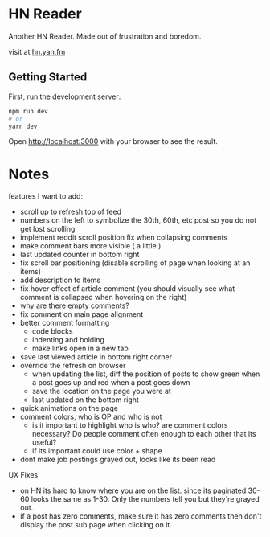 # HN Reader

Another HN Reader. Made out of frustration and boredom.

visit at [hn.yan.fm](https://hn.yan.fm/)

## Getting Started

First, run the development server:

```bash
npm run dev
# or
yarn dev
```

Open [http://localhost:3000](http://localhost:3000) with your browser to see the result.

# Notes

features I want to add:

- scroll up to refresh top of feed
- numbers on the left to symbolize the 30th, 60th, etc post so you do not get lost scrolling
- implement reddit scroll position fix when collapsing comments
- make comment bars more visible ( a little )
- last updated counter in bottom right
- fix scroll bar positioning (disable scrolling of page when looking at an items)
- add description to items
- fix hover effect of article comment (you should visually see what comment is collapsed when hovering on the right)
- why are there empty comments?
- fix comment on main page alignment
- better comment formatting
  - code blocks
  - indenting and bolding
  - make links open in a new tab
- save last viewed article in bottom right corner
- override the refresh on browser
  - when updating the list, diff the position of posts to show green when a post goes up and red when a post goes down
  - save the location on the page you were at
  - last updated on the bottom right
- quick animations on the page
- comment colors, who is OP and who is not
  - is it important to highlight who is who? are comment colors necessary? Do people comment often enough to each other that its useful?
  - if its important could use color + shape
- dont make job postings grayed out, looks like its been read

UX Fixes

- on HN its hard to know where you are on the list. since its paginated 30-60 looks the same as 1-30. Only the numbers tell you but they're grayed out.
- if a post has zero comments, make sure it has zero comments then don't display the post sub page when clicking on it.

